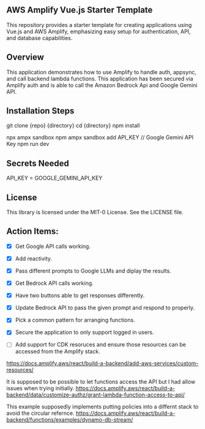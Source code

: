 ## AWS Amplify Vue.js Starter Template

This repository provides a starter template for creating applications using Vue.js and AWS Amplify, emphasizing easy setup for authentication, API, and database capabilities.

## Overview

This application demonstrates how to use Amplify to handle auth, appsync, and call backend lambda functions. This application has been secured via Amplify auth and is able to call the Amazon Bedrock Api and Google Gemini API. 

## Installation Steps
git clone {repo} {directory}
cd {directory}
npm install

npx ampx sandbox 
npm ampx sandbox add API_KEY // Google Gemini API Key
npm run dev

## Secrets Needed
API_KEY = GOOGLE_GEMINI_API_KEY

## License

This library is licensed under the MIT-0 License. See the LICENSE file.

## Action Items: 
- [x] Get Google API calls working. 
- [x] Add reactivity. 
- [x] Pass different prompts to Google LLMs and diplay the results.
- [x] Get Bedrock API calls working. 
- [x] Have two buttons able to get responses differently. 
- [x] Update Bedrock API to pass the given prompt and respond to properly. 
- [x] Pick a common pattern for arranging functions.
- [x] Secure the application to only support logged in users. 
- [ ] Add support for CDK resoruces and ensure those resources can be accessed from the Amplify stack. 


https://docs.amplify.aws/react/build-a-backend/add-aws-services/custom-resources/


It is supposed to be possible to let functions access the API but I had allow issues when trying initially. 
https://docs.amplify.aws/react/build-a-backend/data/customize-authz/grant-lambda-function-access-to-api/

This example supposedly implements putting policies into a differnt stack to avoid the circular refernce. 
https://docs.amplify.aws/react/build-a-backend/functions/examples/dynamo-db-stream/






